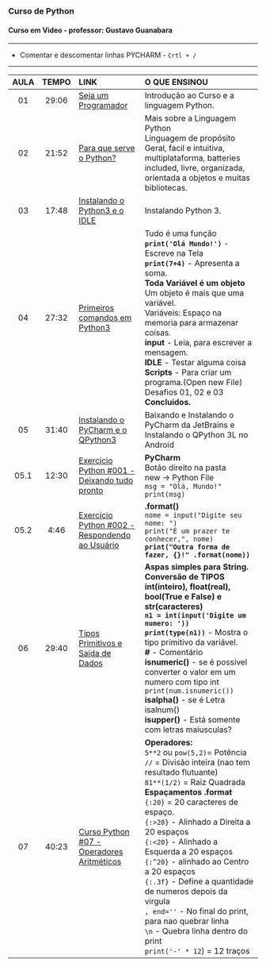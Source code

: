 ### Curso de Python 
#### Curso em Video - professor: Gustavo Guanabara
---
* Comentar e descomentar linhas PYCHARM - `Crtl + /`

---
AULA | TEMPO | LINK | O QUE ENSINOU
:---:|:---:|:---|:---
01 | 29:06 | [Seja um Programador](https://www.youtube.com/watch?v=S9uPNppGsGo&list=PLvE-ZAFRgX8hnECDn1v9HNTI71veL3oW0&index=2) | Introdução ao Curso e a linguagem Python.
02 | 21:52 | [Para que serve o Python?](https://www.youtube.com/watch?v=Mp0vhMDI7fA&list=PLvE-ZAFRgX8hnECDn1v9HNTI71veL3oW0&index=3) | Mais sobre a Linguagem Python <br> Linguagem de propósito Geral, facil e intuitiva, multiplataforma, batteries included, livre, organizada, orientada a objetos e muitas bibliotecas.
03 | 17:48 | [Instalando o Python3 e o IDLE](https://www.youtube.com/watch?v=VuKvR1J2LQE&list=PLvE-ZAFRgX8hnECDn1v9HNTI71veL3oW0&index=4) | Instalando Python 3.
04 | 27:32 | [Primeiros comandos em Python3](https://www.youtube.com/watch?v=31llNGKWDdo) | Tudo é uma função <br> **`print('Olá Mundo!')`** - Escreve na Tela <br> **`print(7+4)`** - Apresenta a soma. <br> **Toda Variável é um objeto** <br> Um objeto é mais que uma variável. <br> Variáveis: Espaço na memoria para armazenar coisas. <br> **input** - Leia, para escrever a mensagem. <br> **IDLE** - Testar alguma coisa <br> **Scripts** - Para criar um programa.(Open new File) <br> Desafios 01, 02 e 03 **Concluidos.**
05 | 31:40 | [Instalando o PyCharm e o QPython3](https://www.youtube.com/watch?v=ElRd0cbXIv4) | Baixando e Instalando o PyCharm da JetBrains e Instalando o QPython 3L no Android
05.1 | 12:30 | [Exercício Python #001 - Deixando tudo pronto](https://www.youtube.com/watch?v=nIHq1MtJaKs) | **PyCharm** <br> Botão direito na pasta <br> new -> Python File <br> `msg = "Olá, Mundo!"`<br> `print(msg)`
05.2 | 4:46 | [Exercício Python #002 - Respondendo ao Usuário](https://www.youtube.com/watch?v=FNqdV5Zb_5Q) | **.format()** <br> `nome = input("Digite seu nome: ")` <br> `print("É um prazer te conhecer,", nome)` <br> **`print("Outra forma de fazer, {}!" .format(nome))`**
06 | 29:40 | [Tipos Primitivos e Saída de Dados](https://www.youtube.com/watch?v=hdDHg1p3YVc) | **Aspas simples para String.** <br> **Conversão de TIPOS** <br> **int(inteiro), float(real), bool(True e False) e str(caracteres)** <br>**`n1 = int(input('Digite um numero: '))`** <br> **`print(type(n1))`** - Mostra o tipo primitivo da variável. <br> **#** - Comentário <br> **isnumeric()** - se é possivel converter o valor em um numero com tipo int<br> `print(num.isnumeric())` <br> **isalpha()** - se é Letra <br> isalnum() <br> **isupper()** - Está somente com letras maiusculas?
07 | 40:23 | [Curso Python #07 - Operadores Aritméticos](https://www.youtube.com/watch?v=Vw6gLypRKmY&list=PLHz_AreHm4dlKP6QQCekuIPky1CiwmdI6&index=12) | **Operadores:** <br> `5**2` ou `pow(5,2)`= Potência <br> `//` = Divisão inteira (nao tem resultado flutuante) <br> `81**(1/2)` = Raiz Quadrada <br> **Espaçamentos .format** <br> `{:20}` = 20 caracteres de espaço. <br> `{:>20}` - Alinhado a Direita a 20 espaços <br> `{:<20}` - Alinhado a Esquerda a 20 espaços <br> `{:^20}` - alinhado ao Centro a 20 espaços <br> `{:.3f}` - Define a quantidade de numeros depois da virgula <br> `, end=''` - No final do print, para nao quebrar linha  <br> `\n` - Quebra linha dentro do print <br> `print('-' * 12`) = 12 traços
